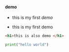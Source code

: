 #### demo
 - this is my first *demo*
 + this is my first demo
 ``` html
<h1>this is also demo </h1>


 ```
```python
print("hello world")
```
